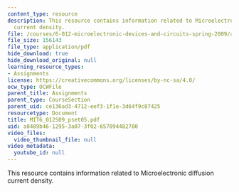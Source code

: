 ```yaml
---
content_type: resource
description: This resource contains information related to Microelectronic diffusion
  current density.
file: /courses/6-012-microelectronic-devices-and-circuits-spring-2009/a8489b4612953a073f02657094482780_MIT6_012S09_pset05.pdf
file_size: 156143
file_type: application/pdf
hide_download: true
hide_download_original: null
learning_resource_types:
- Assignments
license: https://creativecommons.org/licenses/by-nc-sa/4.0/
ocw_type: OCWFile
parent_title: Assignments
parent_type: CourseSection
parent_uid: ce136ad3-4712-eef3-1f1e-3d64f9c87425
resourcetype: Document
title: MIT6_012S09_pset05.pdf
uid: a8489b46-1295-3a07-3f02-657094482780
video_files:
  video_thumbnail_file: null
video_metadata:
  youtube_id: null
---
```

This resource contains information related to Microelectronic diffusion current density.